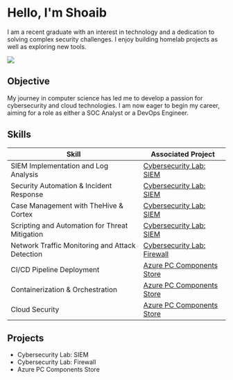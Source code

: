 # Hello, I'm Shoaib

I am a recent graduate with an interest in technology and a dedication to solving complex security challenges. I enjoy building homelab projects as well as exploring new tools.

<a href="https://www.linkedin.com/in/shoaibazad"><img src="https://img.shields.io/badge/-LinkedIn-0072b1?&style=for-the-badge&logo=linkedin&logoColor=white" /></a>

## Objective

My journey in computer science has led me to develop a passion for cybersecurity and cloud technologies. I am now eager to begin my career, aiming for a role as either a SOC Analyst or a DevOps Engineer.

## Skills

| Skill                                         | Associated Project         |
|-----------------------------------------------|----------------------------|
| SIEM Implementation and Log Analysis          | <a href="https://google.com">Cybersecurity Lab: SIEM</a>|
| Security Automation & Incident Response       | <a href="https://google.com">Cybersecurity Lab: SIEM</a>|
| Case Management with TheHive & Cortex         | <a href="https://google.com">Cybersecurity Lab: SIEM</a>|
| Scripting and Automation for Threat Mitigation | <a href="https://google.com">Cybersecurity Lab: SIEM</a>|
| Network Traffic Monitoring and Attack Detection | <a href="https://google.com">Cybersecurity Lab: Firewall</a>|
| CI/CD Pipeline Deployment          | <a href="https://google.com">Azure PC Components Store</a>|
| Containerization & Orchestration         | <a href="https://google.com">Azure PC Components Store</a>|
| Cloud Security         | <a href="https://google.com">Azure PC Components Store</a>|

<!--
## Certifications
<div>
<img src="https://img.shields.io/badge/-Security%2B-FF0000?&style=for-the-badge&logo=CompTIA&logoColor=white" />
<img src="https://img.shields.io/badge/-Network%2B-007ACC?&style=for-the-badge&logo=CompTIA&logoColor=white" />
<img src="https://img.shields.io/badge/-A%2B-4D4D4D?&style=for-the-badge&logo=CompTIA&logoColor=white" />
<img src="https://img.shields.io/badge/-CDSA-006400?&style=for-the-badge&logoColor=white" />
<img src="https://img.shields.io/badge/-CCD-000080?&style=for-the-badge&logoColor=white" />
</div>
-->

## Projects
- Cybersecurity Lab: SIEM
- Cybersecurity Lab: Firewall
- Azure PC Components Store
